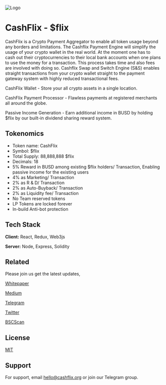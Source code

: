 
![Logo](https://cashflix.org/CashFlixLogo.png)

    
# CashFlix - $flix

CashFlix is a Crypto Payment Aggregator to enable all token usage beyond any borders and limitations. The Cashflix Payment Engine will simplify the usage of your crypto wallet in the real world. At the moment one has to cash out their cryptocurrencies to their local bank accounts when one plans to use the money for a transaction. This process takes time and also fees are involved with doing so. Cashflix Swap and Switch Engine (S&S) enables straight transactions from your crypto wallet straight to the payment gateway system with highly reduced transactional fees.

CashFlix Wallet - Store your all crypto assets in a single location. 

CashFlix Payment Processor - Flawless payments at registered merchants all around the globe. 

Passive Income Generation - Earn additional income in BUSD by holding $flix by our built-in dividend sharing reward system.




## Tokenomics

- Token name: CashFlix
- Symbol: $flix
- Total Supply: 88,888,888 $flix
- Decimals: 18
- 5% Reward in BUSD among existing $flix holders/ Transaction, Enabling passive income for the existing users
- 4% as Marketing/ Transaction
- 2% as R & D/ Transaction
- 2% as Auto-Buyback/ Transaction
- 2% as Liquidity fee/ Transaction
- No Team reserved tokens
- LP Tokens are locked forever
- In-build Anti-bot protection
  
  
## Tech Stack

**Client:** React, Redux, Web3js

**Server:** Node, Express, Solidity

  
## Related

Please join us get the latest updates,

[Whitepaper](https://cashflix.org/assets/doc/cashflix_whitepaper.pdf) 

[Medium](https://medium.com/@cashflix)

[Telegram](https://t.me/Cashflixglobal)

[Twitter](https://twitter.com/cash_flix)

[BSCScan](https://bscscan.com/token/0xd0d7e0498b231bb5df030ea8254b4e9086b2f554)

  
## License

[MIT](https://choosealicense.com/licenses/mit/)

  
## Support

For support, email hello@cashflix.org or join our Telegram group.

